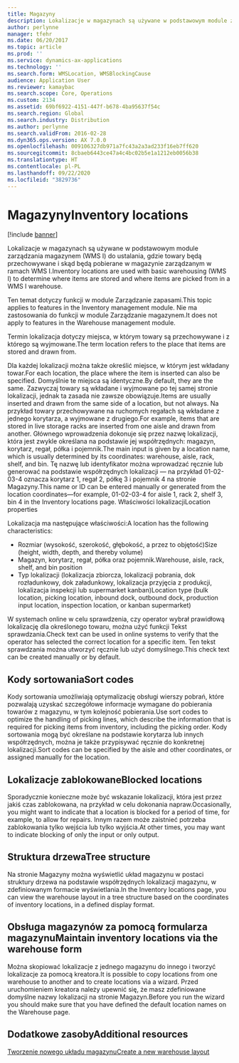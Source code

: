 ```yaml
---
title: Magazyny
description: Lokalizacje w magazynach są używane w podstawowym module zarządzania magazynem (WMS I) do ustalania, gdzie towary będą przechowywane i skąd będą pobierane w magazynie zarządzanym w ramach WMS I.
author: perlynne
manager: tfehr
ms.date: 06/20/2017
ms.topic: article
ms.prod: ''
ms.service: dynamics-ax-applications
ms.technology: ''
ms.search.form: WMSLocation, WMSBlockingCause
audience: Application User
ms.reviewer: kamaybac
ms.search.scope: Core, Operations
ms.custom: 2134
ms.assetid: 69bf6922-4151-447f-b678-4ba95637f54c
ms.search.region: Global
ms.search.industry: Distribution
ms.author: perlynne
ms.search.validFrom: 2016-02-28
ms.dyn365.ops.version: AX 7.0.0
ms.openlocfilehash: 009106327db971a7fc43a2a3ad233f16eb7ff620
ms.sourcegitcommit: 8cbaeb6443ce47a4c4bc02b5e1a1212eb0056b38
ms.translationtype: HT
ms.contentlocale: pl-PL
ms.lasthandoff: 09/22/2020
ms.locfileid: "3829736"
---
```

# <a name="inventory-locations"></a><span data-ttu-id="86ed9-103">Magazyny</span><span class="sxs-lookup"><span data-stu-id="86ed9-103">Inventory locations</span></span>

[!include [banner](../includes/banner.md)]

<span data-ttu-id="86ed9-104">Lokalizacje w magazynach są używane w podstawowym module zarządzania magazynem (WMS I) do ustalania, gdzie towary będą przechowywane i skąd będą pobierane w magazynie zarządzanym w ramach WMS I.</span><span class="sxs-lookup"><span data-stu-id="86ed9-104">Inventory locations are used with basic warehousing (WMS I) to determine where items are stored and where items are picked from in a WMS I warehouse.</span></span>

<span data-ttu-id="86ed9-105">Ten temat dotyczy funkcji w module Zarządzanie zapasami.</span><span class="sxs-lookup"><span data-stu-id="86ed9-105">This topic applies to features in the Inventory management module.</span></span> <span data-ttu-id="86ed9-106">Nie ma zastosowania do funkcji w module Zarządzanie magazynem.</span><span class="sxs-lookup"><span data-stu-id="86ed9-106">It does not apply to features in the Warehouse management module.</span></span>

<span data-ttu-id="86ed9-107">Termin lokalizacja dotyczy miejsca, w którym towary są przechowywane i z którego są wyjmowane.</span><span class="sxs-lookup"><span data-stu-id="86ed9-107">The term location refers to the place that items are stored and drawn from.</span></span>

<span data-ttu-id="86ed9-108">Dla każdej lokalizacji można także określić miejsce, w którym jest wkładany towar.</span><span class="sxs-lookup"><span data-stu-id="86ed9-108">For each location, the place where the item is inserted can also be specified.</span></span> <span data-ttu-id="86ed9-109">Domyślnie te miejsca są identyczne.</span><span class="sxs-lookup"><span data-stu-id="86ed9-109">By default, they are the same.</span></span> <span data-ttu-id="86ed9-110">Zazwyczaj towary są wkładane i wyjmowane po tej samej stronie lokalizacji, jednak ta zasada nie zawsze obowiązuje.</span><span class="sxs-lookup"><span data-stu-id="86ed9-110">Items are usually inserted and drawn from the same side of a location, but not always.</span></span> <span data-ttu-id="86ed9-111">Na przykład towary przechowywane na ruchomych regałach są wkładane z jednego korytarza, a wyjmowane z drugiego.</span><span class="sxs-lookup"><span data-stu-id="86ed9-111">For example, items that are stored in live storage racks are inserted from one aisle and drawn from another.</span></span> <span data-ttu-id="86ed9-112">Głównego wprowadzenia dokonuje się przez nazwę lokalizacji, która jest zwykle określana na podstawie jej współrzędnych: magazyn, korytarz, regał, półka i pojemnik.</span><span class="sxs-lookup"><span data-stu-id="86ed9-112">The main input is given by a location name, which is usually determined by its coordinates: warehouse, aisle, rack, shelf, and bin.</span></span> <span data-ttu-id="86ed9-113">Tę nazwę lub identyfikator można wprowadzać ręcznie lub generować na podstawie współrzędnych lokalizacji — na przykład 01-02-03-4 oznacza korytarz 1, regał 2, półkę 3 i pojemnik 4 na stronie Magazyny.</span><span class="sxs-lookup"><span data-stu-id="86ed9-113">This name or ID can be entered manually or generated from the location coordinates—for example, 01-02-03-4 for aisle 1, rack 2, shelf 3, bin 4 in the Inventory locations page.</span></span>
<span data-ttu-id="86ed9-114">Właściwości lokalizacji</span><span class="sxs-lookup"><span data-stu-id="86ed9-114">Location properties</span></span>

<span data-ttu-id="86ed9-115">Lokalizacja ma następujące właściwości:</span><span class="sxs-lookup"><span data-stu-id="86ed9-115">A location has the following characteristics:</span></span>
-   <span data-ttu-id="86ed9-116">Rozmiar (wysokość, szerokość, głębokość, a przez to objętość)</span><span class="sxs-lookup"><span data-stu-id="86ed9-116">Size (height, width, depth, and thereby volume)</span></span>
-   <span data-ttu-id="86ed9-117">Magazyn, korytarz, regał, półka oraz pojemnik.</span><span class="sxs-lookup"><span data-stu-id="86ed9-117">Warehouse, aisle, rack, shelf, and bin position</span></span>
-   <span data-ttu-id="86ed9-118">Typ lokalizacji (lokalizacja zbiorcza, lokalizacji pobrania, dok rozładunkowy, dok załadunkowy, lokalizacja przyjęcia z produkcji, lokalizacja inspekcji lub supermarket kanban)</span><span class="sxs-lookup"><span data-stu-id="86ed9-118">Location type (bulk location, picking location, inbound dock, outbound dock, production input location, inspection location, or kanban supermarket)</span></span>

<span data-ttu-id="86ed9-119">W systemach online w celu sprawdzenia, czy operator wybrał prawidłową lokalizację dla określonego towaru, można użyć funkcji Tekst sprawdzania.</span><span class="sxs-lookup"><span data-stu-id="86ed9-119">Check text can be used in online systems to verify that the operator has selected the correct location for a specific item.</span></span> <span data-ttu-id="86ed9-120">Ten tekst sprawdzania można utworzyć ręcznie lub użyć domyślnego.</span><span class="sxs-lookup"><span data-stu-id="86ed9-120">This check text can be created manually or by default.</span></span>

## <a name="sort-codes"></a><span data-ttu-id="86ed9-121">Kody sortowania</span><span class="sxs-lookup"><span data-stu-id="86ed9-121">Sort codes</span></span>
<span data-ttu-id="86ed9-122">Kody sortowania umożliwiają optymalizację obsługi wierszy pobrań, które pozwalają uzyskać szczegółowe informacje wymagane do pobierania towarów z magazynu, w tym kolejność pobierania.</span><span class="sxs-lookup"><span data-stu-id="86ed9-122">Use sort codes to optimize the handling of picking lines, which describe the information that is required for picking items from inventory, including the picking order.</span></span> <span data-ttu-id="86ed9-123">Kody sortowania mogą być określane na podstawie korytarza lub innych współrzędnych, można je także przypisywać ręcznie do konkretnej lokalizacji.</span><span class="sxs-lookup"><span data-stu-id="86ed9-123">Sort codes can be specified by the aisle and other coordinates, or assigned manually for the location.</span></span>

## <a name="blocked-locations"></a><span data-ttu-id="86ed9-124">Lokalizacje zablokowane</span><span class="sxs-lookup"><span data-stu-id="86ed9-124">Blocked locations</span></span>
<span data-ttu-id="86ed9-125">Sporadycznie konieczne może być wskazanie lokalizacji, która jest przez jakiś czas zablokowana, na przykład w celu dokonania napraw.</span><span class="sxs-lookup"><span data-stu-id="86ed9-125">Occasionally, you might want to indicate that a location is blocked for a period of time, for example, to allow for repairs.</span></span> <span data-ttu-id="86ed9-126">Innym razem może zaistnieć potrzeba zablokowania tylko wejścia lub tylko wyjścia.</span><span class="sxs-lookup"><span data-stu-id="86ed9-126">At other times, you may want to indicate blocking of only the input or only output.</span></span>

## <a name="tree-structure"></a><span data-ttu-id="86ed9-127">Struktura drzewa</span><span class="sxs-lookup"><span data-stu-id="86ed9-127">Tree structure</span></span>

<span data-ttu-id="86ed9-128">Na stronie Magazyny można wyświetlić układ magazynu w postaci struktury drzewa na podstawie współrzędnych lokalizacji magazynu, w zdefiniowanym formacie wyświetlania.</span><span class="sxs-lookup"><span data-stu-id="86ed9-128">In the Inventory locations page, you can view the warehouse layout in a tree structure based on the coordinates of inventory locations, in a defined display format.</span></span>

## <a name="maintain-inventory-locations-via-the-warehouse-form"></a><span data-ttu-id="86ed9-129">Obsługa magazynów za pomocą formularza magazynu</span><span class="sxs-lookup"><span data-stu-id="86ed9-129">Maintain inventory locations via the warehouse form</span></span>

<span data-ttu-id="86ed9-130">Można skopiować lokalizacje z jednego magazynu do innego i tworzyć lokalizacje za pomocą kreatora.</span><span class="sxs-lookup"><span data-stu-id="86ed9-130">It is possible to copy locations from one warehouse to another and to create locations via a wizard.</span></span> <span data-ttu-id="86ed9-131">Przed uruchomieniem kreatora należy upewnić się, że masz zdefiniowane domyślne nazwy lokalizacji na stronie Magazyn.</span><span class="sxs-lookup"><span data-stu-id="86ed9-131">Before you run the wizard you should make sure that you have defined the default location names on the Warehouse page.</span></span>



<a name="additional-resources"></a><span data-ttu-id="86ed9-132">Dodatkowe zasoby</span><span class="sxs-lookup"><span data-stu-id="86ed9-132">Additional resources</span></span>
--------

[<span data-ttu-id="86ed9-133">Tworzenie nowego układu magazynu</span><span class="sxs-lookup"><span data-stu-id="86ed9-133">Create a new warehouse layout</span></span>](tasks/create-new-warehouse-layout.md)
